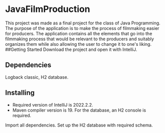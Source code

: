 # JavaFilmProduction
This project was made as a final project for the class of Java Programming. The purpose of the application is to make the process of filmmaking easier for producers. The application contains all the elements that go into the filmmaking process that would be relevant to the producers and suitably organizes them while also allowing the user to change it to one's liking.
##Getting Started
Download the project and open it with IntelliJ.

## Dependencies
Logback classic, H2 database.

## Installing
- Required version of IntelliJ is 2022.2.2. 
- Maven compiler version is 19. For the database, an H2 console is required.

Import all dependencies.
Set up the H2 database with required schema.
